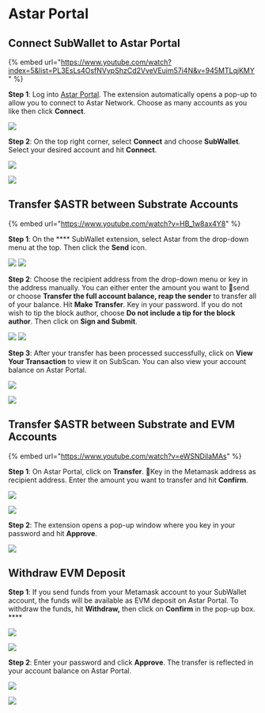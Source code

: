# Astar Portal

## Connect SubWallet to Astar Portal

{% embed url="https://www.youtube.com/watch?index=5&list=PL3EsLs4OsfNVypShzCd2VveVEuim57i4N&v=945MTLqjKMY" %}

**Step 1**: Log into [Astar Portal](https://portal.astar.network/#/assets). The extension automatically opens a pop-up to allow you to connect to Astar Network. Choose as many accounts as you like then click **Connect**.

![](<../../../.gitbook/assets/image (134) (1).png>)

**Step 2**: On the top right corner, select **Connect** and choose **SubWallet**. Select your desired account and hit **Connect**.

![](<../../../.gitbook/assets/image (126).png>)

![](<../../../.gitbook/assets/image (122).png>)

## Transfer $ASTR between Substrate Accounts

{% embed url="https://www.youtube.com/watch?v=HB_1w8ax4Y8" %}

**Step 1**: On the **** SubWallet extension, select Astar from the drop-down menu at the top. Then click the **Send** icon.&#x20;

![](<../../../.gitbook/assets/image (135).png>) ![](<../../../.gitbook/assets/image (118).png>)

**Step 2**: Choose the recipient address from the drop-down menu or key in the address manually. You can either enter the amount you want to send or choose **Transfer the full account balance, reap the sender** to transfer all of your balance. Hit **Make Transfer**. Key in your password. If you do not wish to tip the block author, choose **Do not include a tip for the block author**. Then click on **Sign and Submit**.

![](<../../../.gitbook/assets/image (136).png>)  ![](<../../../.gitbook/assets/image (121).png>)

**Step 3**: After your transfer has been processed successfully, click on **View Your Transaction** to view it on SubScan. You can also view your account balance on Astar Portal.

![](<../../../.gitbook/assets/image (130).png>)

![](<../../../.gitbook/assets/image (132).png>)

## Transfer $ASTR between Substrate and EVM Accounts&#x20;

{% embed url="https://www.youtube.com/watch?v=eWSNDilaMAs" %}

**Step 1**: On Astar Portal, click on **Transfer**. Key in the Metamask address as recipient address. Enter the amount you want to transfer and hit **Confirm**.&#x20;

![](<../../../.gitbook/assets/image (112).png>)

![](<../../../.gitbook/assets/image (124).png>)

**Step 2**: The extension opens a pop-up window where you key in your password and hit **Approve**.&#x20;

![](<../../../.gitbook/assets/image (123).png>)

## Withdraw EVM Deposit

**Step 1**: If you send funds from your Metamask account to your SubWallet account, the funds will be available as EVM deposit on Astar Portal. To withdraw the funds, hit **Withdraw,** then click on **Confirm** in the pop-up box. ****&#x20;

![](<../../../.gitbook/assets/image (133).png>)

![](<../../../.gitbook/assets/image (137) (1).png>)

**Step 2**: Enter your password and click **Approve**. The transfer is reflected in your account balance on Astar Portal.&#x20;

![](<../../../.gitbook/assets/image (127).png>)

![](<../../../.gitbook/assets/image (129).png>)
